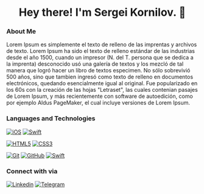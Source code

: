 <h1 align="center"> Hey there! I'm Sergei Kornilov. 👋</h1>

### About Me
Lorem Ipsum es simplemente el texto de relleno de las imprentas y archivos de texto. Lorem Ipsum ha sido el texto de relleno estándar de las industrias desde el año 1500, cuando un impresor (N. del T. persona que se dedica a la imprenta) desconocido usó una galería de textos y los mezcló de tal manera que logró hacer un libro de textos especimen. No sólo sobrevivió 500 años, sino que tambien ingresó como texto de relleno en documentos electrónicos, quedando esencialmente igual al original. Fue popularizado en los 60s con la creación de las hojas "Letraset", las cuales contenian pasajes de Lorem Ipsum, y más recientemente con software de autoedición, como por ejemplo Aldus PageMaker, el cual incluye versiones de Lorem Ipsum.

### Languages and Technologies
[![iOS](https://img.shields.io/badge/iOS-000000?style=for-the-badge&logo=ios&logoColor=white)](https://github.com/s-kornilov/)
[![Swift](https://img.shields.io/badge/swift-F54A2A?style=for-the-badge&logo=swift&logoColor=white)](https://github.com/s-kornilov/)

[![HTML5](https://img.shields.io/badge/-HTML5-E34F26?style=flat-square&logo=html5&logoColor=white&link=https://github.com/s-kornilov/)](https://github.com/s-kornilov/)
[![CSS3](https://img.shields.io/badge/-CSS3-1572B6?style=flat-square&logo=css3&link=https://github.com/s-kornilov/)](https://github.com/s-kornilov/)

[![Git](https://img.shields.io/badge/-Git-black?style=flat-square&logo=git&link=https://github.com/s-kornilov/)](https://github.com/s-kornilov/)
[![GitHub](https://img.shields.io/badge/-GitHub-181717?style=flat-square&logo=github&link=https://github.com/s-kornilov/)](https://github.com/s-kornilov/)
[![Swift](https://img.shields.io/badge/swift-F54A2A?style=for-the-badge&logo=swift&logoColor=white)](https://github.com/s-kornilov/)

### Connect with via
[![Linkedin](https://img.shields.io/badge/LinkedIn-%230077B5.svg?&style=flat-square&logo=linkedin&logoColor=white)](https://www.linkedin.com/in/skornilov)
[![Telegram](https://img.shields.io/badge/Telegram-2CA5E0?style=for-the-badge&logo=telegram&logoColor=white)](https://www.linkedin.com/in/skornilov)

